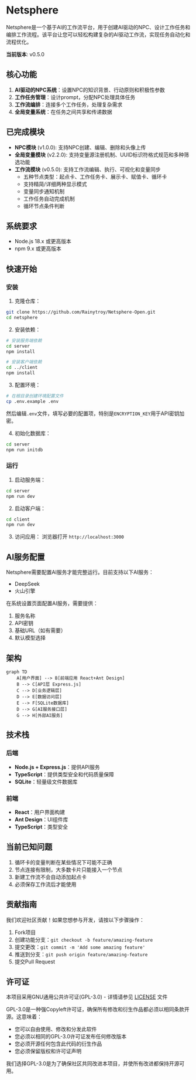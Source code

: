 # Netsphere

Netsphere是一个基于AI的工作流平台，用于创建AI驱动的NPC、设计工作任务和编排工作流程。该平台让您可以轻松构建复杂的AI驱动工作流，实现任务自动化和流程优化。

**当前版本**: v0.5.0

## 核心功能

1. **AI驱动的NPC系统**：设置NPC的知识背景、行动原则和积极性参数
2. **工作任务管理**：设计prompt，分配NPC处理具体任务
3. **工作流编排**：连接多个工作任务，处理复杂需求
4. **全局变量系统**：在任务之间共享和传递数据

## 已完成模块
- **NPC模块** (v1.0.0): 支持NPC创建、编辑、删除和头像上传
- **全局变量模块** (v2.2.0): 支持变量源注册机制、UUID标识符格式规范和多种筛选功能
- **工作流模块** (v0.5.0): 支持工作流编辑、执行、可视化和变量同步
   - 五种节点类型：起点卡、工作任务卡、展示卡、赋值卡、循环卡
   - 支持精简/详细两种显示模式
   - 变量同步通知机制
   - 工作任务自动完成机制
   - 循环节点条件判断

## 系统要求

- Node.js 18.x 或更高版本
- npm 9.x 或更高版本

## 快速开始

### 安装

1. 克隆仓库：
```bash
git clone https://github.com/Rainytroy/Netsphere-Open.git
cd netsphere
```

2. 安装依赖：
```bash
# 安装服务端依赖
cd server
npm install

# 安装客户端依赖
cd ../client
npm install
```

3. 配置环境：
```bash
# 在根目录创建环境配置文件
cp .env.example .env
```
然后编辑`.env`文件，填写必要的配置项，特别是`ENCRYPTION_KEY`用于API密钥加密。

4. 初始化数据库：
```bash
cd server
npm run initdb
```

### 运行

1. 启动服务端：
```bash
cd server
npm run dev
```

2. 启动客户端：
```bash
cd client
npm run dev
```

3. 访问应用：
浏览器打开 `http://localhost:3000`

## AI服务配置

Netsphere需要配置AI服务才能完整运行。目前支持以下AI服务：

- DeepSeek
- 火山引擎

在系统设置页面配置AI服务，需要提供：
1. 服务名称
2. API密钥
3. 基础URL（如有需要）
4. 默认模型选择

## 架构

```mermaid
graph TD
    A[用户界面] --> B[前端应用 React+Ant Design]
    B --> C[API层 Express.js]
    C --> D[业务逻辑层]
    D --> E[数据访问层]
    E --> F[SQLite数据库]
    D --> G[AI服务接口层]
    G --> H[外部AI服务]
```

## 技术栈

### 后端
- **Node.js + Express.js**：提供API服务
- **TypeScript**：提供类型安全和代码质量保障
- **SQLite**：轻量级文件数据库

### 前端
- **React**：用户界面构建
- **Ant Design**：UI组件库
- **TypeScript**：类型安全

## 当前已知问题

1. 循环卡的变量判断在某些情况下可能不正确
2. 节点连接有限制，大多数卡片只能接入一个节点
3. 新建工作流不会自动添加起点卡
4. 必须保存工作流后才能使用

## 贡献指南

我们欢迎社区贡献！如果您想参与开发，请按以下步骤操作：

1. Fork项目
2. 创建功能分支：`git checkout -b feature/amazing-feature`
3. 提交更改：`git commit -m 'Add some amazing feature'`
4. 推送到分支：`git push origin feature/amazing-feature`
5. 提交Pull Request

## 许可证

本项目采用GNU通用公共许可证(GPL-3.0) - 详情请参见 [LICENSE](LICENSE) 文件

GPL-3.0是一种强Copyleft许可证，确保所有修改和衍生作品都必须以相同条款开源。这意味着：
- 您可以自由使用、修改和分发此软件
- 您必须以相同的GPL-3.0许可证发布任何修改版本
- 您必须开源任何包含此代码的衍生作品
- 您必须保留版权和许可证声明

我们选择GPL-3.0是为了确保社区共同改进本项目，并使所有改进都保持开源可用。
